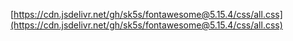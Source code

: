 [https://cdn.jsdelivr.net/gh/sk5s/fontawesome@5.15.4/css/all.css](https://cdn.jsdelivr.net/gh/sk5s/fontawesome@5.15.4/css/all.css)
